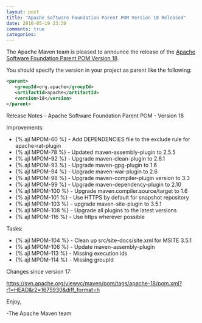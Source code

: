 ```yaml
---
layout: post
title: "Apache Software Foundation Parent POM Version 18 Released"
date: 2016-05-19 23:30
comments: true
categories: 
---
```

The Apache Maven team is pleased to announce the release of the 
[Apache Software Foundation Parent POM Version 18](http://maven.apache.org/pom/asf/).

You should specify the version in your project as parent like the following:

``` xml
<parent>
   <groupId>org.apache</groupId>
   <artifactId>apache</artifactId>
   <version>18</version>
</parent>
```

<!-- more -->

Release Notes - Apache Software Foundation Parent POM - Version 18

Improvements:

 * {% ajl MPOM-60 %} - Add DEPENDENCIES file to the exclude rule for apache-rat-plugin
 * {% ajl MPOM-78 %} - Updated maven-assembly-plugin to 2.5.5
 * {% ajl MPOM-92 %} - Upgrade maven-clean-plugin to 2.6.1
 * {% ajl MPOM-93 %} - Upgrade maven-gpg-plugin to 1.6
 * {% ajl MPOM-94 %} - Upgrade maven-war-plugin to 2.6
 * {% ajl MPOM-98 %} - Upgrade maven-compiler-plugin version to 3.3
 * {% ajl MPOM-99 %} - Upgrade maven-dependency-plugin to 2.10
 * {% ajl MPOM-100 %} - Upgrade maven.compiler.source/target to 1.6
 * {% ajl MPOM-101 %} - Use HTTPS by default for snapshot repository
 * {% ajl MPOM-103 %} - upgrade maven-site-plugin to 3.5.1
 * {% ajl MPOM-108 %} - Upgrade all plugins to the latest versions
 * {% ajl MPOM-116 %} - Use https wherever possible

Tasks:

 * {% ajl MPOM-104 %} - Clean up src/site-docs/site.xml for MSITE 3.5.1
 * {% ajl MPOM-106 %} - Update maven-assembly-plugin
 * {% ajl MPOM-113 %} - Missing execution ids
 * {% ajl MPOM-114 %} - Missing groupId

Changes since version 17:

https://svn.apache.org/viewvc/maven/pom/tags/apache-18/pom.xml?r1=HEAD&r2=1675930&diff_format=h

Enjoy,
 
-The Apache Maven team

